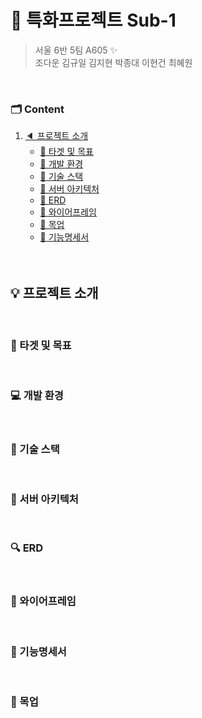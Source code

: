 # 🚩 특화프로젝트 Sub-1

> 서울 6반 5팀 A605 ✨  
> 조다운 김규일 김지현 박종대 이현건 최혜원  

<br>

### 🗂 Content
1. [🔈 프로젝트 소개](#-프로젝트-소개)
   <br>
   - [📑 타겟 및 목표](#-타겟-및-목표)
   - [📑 개발 환경](#-개발-환경)
   - [📑 기술 스택](#-기술-스택)
   - [📑 서버 아키텍처](#-서버-아키텍처)
   - [📑 ERD](#-erd)
   - [📑 와이어프레임](#-와이어프레임)
   - [📑 목업](#-목업)
   - [📑 기능명세서](#-기능명세서)
     <br>
<br><br>

## 💡 프로젝트 소개

<br>

### 🔔 타겟 및 목표

<br>

### 💻 개발 환경

<br>

### 🔨 기술 스택

<br>

### 🎈 서버 아키텍처

<br>

### 🔍 ERD

<br>

### 📖 와이어프레임

<br>

### 💎 기능명세서

<br>


### 🎨 목업

<br>

